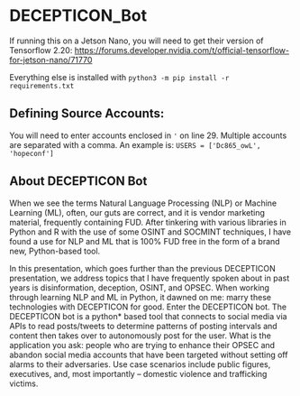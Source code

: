 # DECEPTICON_Bot

If running this on a Jetson Nano, you will need to get their version of Tensorflow 2.20: https://forums.developer.nvidia.com/t/official-tensorflow-for-jetson-nano/71770

Everything else is installed with `python3 -m pip install -r requirements.txt`

## Defining Source Accounts:
You will need to enter accounts enclosed in `'` on line 29. Multiple accounts are separated with a comma. An example is:
`USERS = ['Dc865_owL', 'hopeconf']`

## About DECEPTICON Bot
When we see the terms Natural Language Processing (NLP) or Machine Learning (ML), often, our guts are correct, and it is vendor marketing material, frequently containing FUD. After tinkering with various libraries in Python and R with the use of some OSINT and SOCMINT techniques, I have found a use for NLP and ML that is 100% FUD free in the form of a brand new, Python-based tool.

In this presentation, which goes further than the previous DECEPTICON presentation, we address topics that I have frequently spoken about in past years is disinformation, deception, OSINT, and OPSEC. When working through learning NLP and ML in Python, it dawned on me: marry these technologies with DECEPTICON for good. Enter the DECEPTICON bot. The DECEPTICON bot is a python* based tool that connects to social media via APIs to read posts/tweets to determine patterns of posting intervals and content then takes over to autonomously post for the user. What is the application you ask: people who are trying to enhance their OPSEC and abandon social media accounts that have been targeted without setting off alarms to their adversaries. Use case scenarios include public figures, executives, and, most importantly – domestic violence and trafficking victims.
